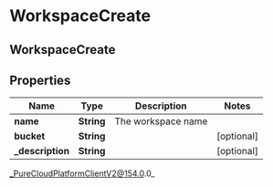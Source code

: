 # WorkspaceCreate

## WorkspaceCreate

## Properties

|Name | Type | Description | Notes|
|------------ | ------------- | ------------- | -------------|
| **name** | **String** | The workspace name | |
| **bucket** | **String** |  | [optional] |
| **_description** | **String** |  | [optional] |



_PureCloudPlatformClientV2@154.0.0_
